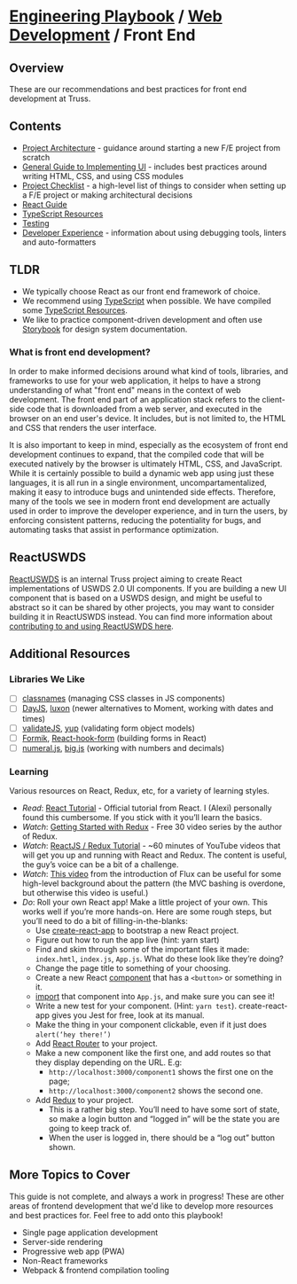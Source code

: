# [Engineering Playbook](../../README.md) / [Web Development](../README.md) / Front End

## Overview

These are our recommendations and best practices for front end development at Truss.

## Contents

- [Project Architecture](./project-architecture.md) - guidance around starting a new F/E project from scratch
- [General Guide to Implementing UI](./developing-ui.md) - includes best practices around writing HTML, CSS, and using CSS modules
- [Project Checklist](./project-checklist.md) - a high-level list of things to consider when setting up a F/E project or making architectural decisions
- [React Guide](./react.md)
- [TypeScript Resources](./typescript.md)
- [Testing](./testing.md)
- [Developer Experience](./developer-experience.md) - information about using debugging tools, linters and auto-formatters

## TLDR

- We typically choose React as our front end framework of choice.
- We recommend using [TypeScript](https://www.typescriptlang.org/) when possible. We have compiled some [TypeScript Resources](./typescript.md).
- We like to practice component-driven development and often use [Storybook](https://storybook.js.org/) for design system documentation.

### What is front end development?

In order to make informed decisions around what kind of tools, libraries, and frameworks to use for your web application, it helps to have a strong understanding of what "front end" means in the context of web development. The front end part of an application stack refers to the client-side code that is downloaded from a web server, and executed in the browser on an end user's device. It includes, but is not limited to, the HTML and CSS that renders the user interface.

It is also important to keep in mind, especially as the ecosystem of front end development continues to expand, that the compiled code that will be executed natively by the browser is ultimately HTML, CSS, and JavaScript. While it is certainly possible to build a dynamic web app using just these languages, it is all run in a single environment, uncompartamentalized, making it easy to introduce bugs and unintended side effects. Therefore, many of the tools we see in modern front end development are actually used in order to improve the developer experience, and in turn the users, by enforcing consistent patterns, reducing the potentiality for bugs, and automating tasks that assist in performance optimization.

## ReactUSWDS

[ReactUSWDS](https://github.com/trussworks/react-uswds) is an internal Truss project aiming to create React implementations of USWDS 2.0 UI components. If you are building a new UI component that is based on a USWDS design, and might be useful to abstract so it can be shared by other projects, you may want to consider building it in ReactUSWDS instead. You can find more information about [contributing to and using ReactUSWDS here](https://github.com/trussworks/react-uswds).

## Additional Resources

### Libraries We Like

- [ ] [classnames](https://github.com/JedWatson/classnames) (managing CSS classes in JS components)
- [ ] [DayJS](https://day.js.org/), [luxon](https://moment.github.io/luxon/index.html) (newer alternatives to Moment, working with dates and times)
- [ ] [validateJS](https://validatejs.org/), [yup](https://github.com/jquense/yup) (validating form object models)
- [ ] [Formik](https://formik.org/), [React-hook-form](https://react-hook-form.com/) (building forms in React)
- [ ] [numeral.js](http://numeraljs.com/), [big.js](https://mikemcl.github.io/big.js/) (working with numbers and decimals)

### Learning

Various resources on React, Redux, etc, for a variety of learning styles.

- _Read_: [React Tutorial](https://reactjs.org/tutorial/tutorial.html) - Official tutorial from React. I (Alexi) personally found this cumbersome. If you stick with it you’ll learn the basics.
- _Watch_: [Getting Started with Redux](https://egghead.io/courses/getting-started-with-redux) - Free 30 video series by the author of Redux.
- _Watch_: [ReactJS / Redux Tutorial](https://www.youtube.com/playlist?list=PL55RiY5tL51rrC3sh8qLiYHqUV3twEYU_) - ~60 minutes of YouTube videos that will get you up and running with React and Redux. The content is useful, the guy’s voice can be a bit of a challenge.
- _Watch_: [This video](https://www.youtube.com/watch?list=PLb0IAmt7-GS188xDYE-u1ShQmFFGbrk0v&v=nYkdrAPrdcw) from the introduction of Flux can be useful for some high-level background about the pattern (the MVC bashing is overdone, but otherwise this video is useful.)
- _Do_: Roll your own React app! Make a little project of your own. This works well if you’re more hands-on. Here are some rough steps, but you’ll need to do a bit of filling-in-the-blanks:
  - Use [create-react-app](https://github.com/facebookincubator/create-react-app) to bootstrap a new React project.
  - Figure out how to run the app live (hint: yarn start)
  - Find and skim through some of the important files it made: `index.hmtl`, `index.js`, `App.js`. What do these look like they’re doing?
  - Change the page title to something of your choosing.
  - Create a new React [component](https://reactjs.org/docs/react-component.html) that has a `<button>` or something in it.
  - [import](https://developer.mozilla.org/en-US/docs/Web/JavaScript/Reference/Statements/import) that component into `App.js`, and make sure you can see it!
  - Write a new test for your component. (Hint: `yarn test`). create-react-app gives you Jest for free, look at its manual.
  - Make the thing in your component clickable, even if it just does `alert(‘hey there!’)`
  - Add [React Router](https://github.com/ReactTraining/react-router) to your project.
  - Make a new component like the first one, and add routes so that they display depending on the URL. E.g:
    - `http://localhost:3000/component1` shows the first one on the page;
    - `http://localhost:3000/component2` shows the second one.
  - Add [Redux](https://redux.js.org/) to your project.
    - This is a rather big step. You’ll need to have some sort of state, so make a login button and “logged in” will be the state you are going to keep track of.
    - When the user is logged in, there should be a “log out” button shown.

## More Topics to Cover

This guide is not complete, and always a work in progress! These are other areas of frontend development that we'd like to develop more resources and best practices for. Feel free to add onto this playbook!

- Single page application development
- Server-side rendering
- Progressive web app (PWA)
- Non-React frameworks
- Webpack & frontend compilation tooling
